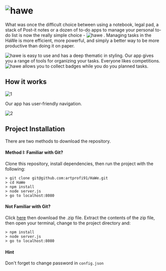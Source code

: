 # ![hawe](https://user-images.githubusercontent.com/28790452/31577119-739b3c1a-b0ce-11e7-8493-97b31fd9a881.png)

What was once the difficult choice between using a notebook, legal pad, a stack of Post-it notes or a dozen of to-do apps to manage your personal to-do list is now the really simple choice - ![hawe](https://user-images.githubusercontent.com/28790452/31577131-9d82d6d2-b0ce-11e7-8553-c5485eeff890.png)
.
Managing tasks in the HaWe is more efficient, more powerful, and simply a better way to be more productive than doing it on paper.

![hawe](https://user-images.githubusercontent.com/28790452/31577131-9d82d6d2-b0ce-11e7-8553-c5485eeff890.png)
 is easy to use and has a deep thematic in styling.
Our app gives you a range of tools for organizing your tasks.
Everyone likes competitions. ![hawe](https://user-images.githubusercontent.com/28790452/31577131-9d82d6d2-b0ce-11e7-8553-c5485eeff890.png)
 allows you to collect badges while you do you planned tasks.

## How it works
![1](https://user-images.githubusercontent.com/28790452/31577395-0cc32674-b0d3-11e7-9be4-2258616ec89c.gif)

Our app has user-friendly navigation.

![2](https://user-images.githubusercontent.com/28790452/31577396-153fb358-b0d3-11e7-8f93-1c39e8948206.gif)

## Project Installation

There are two methods to download the repository.

#### Method I: Familiar with Git?

Clone this repository, install dependencies, then run the project with the following:

```
> git clone git@github.com:artprofi91/HaWe.git
> cd HaWe
> npm install
> node server.js
> go to localhost:8080
```

#### Not Familiar with Git?

Click [here](https://github.com/artprofi91/HaWe) then download the .zip file. Extract the contents of the zip file, then open your terminal, change to the project directory and:

```
> npm install
> node server.js
> go to localhost:8080
```

#### Hint

Don't forget to change password in `config.json`